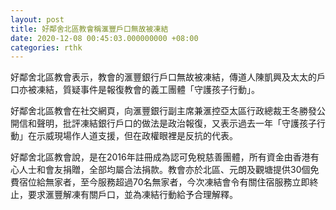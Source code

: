 ```yaml
---
layout: post
title: 好鄰舍北區教會稱滙豐戶口無故被凍結
date: 2020-12-08 00:45:03.000000000 +08:00
categories: rthk
---
```


好鄰舍北區教會表示，教會的滙豐銀行戶口無故被凍結，傳道人陳凱興及太太的戶口亦被凍結，質疑事件是報復教會的義工團體「守護孩子行動」。

好鄰舍北區教會在社交網頁，向滙豐銀行副主席兼滙控亞太區行政總裁王冬勝發公開信和聲明，批評凍結銀行戶口的做法是政治報復，又表示過去一年「守護孩子行動」在示威現場作人道支援，但在政權眼裡是反抗的代表。

好鄰舍北區教會說，是在2016年註冊成為認可免稅慈善團體，所有資金由香港有心人士和會友捐贈，全部均屬合法捐款。教會亦於北區、元朗及觀塘提供30個免費宿位給無家者，至今服務超過70名無家者，今次凍結會令有關住宿服務立即終止，要求滙豐解凍有關戶口，並為凍結行動給予合理解釋。
